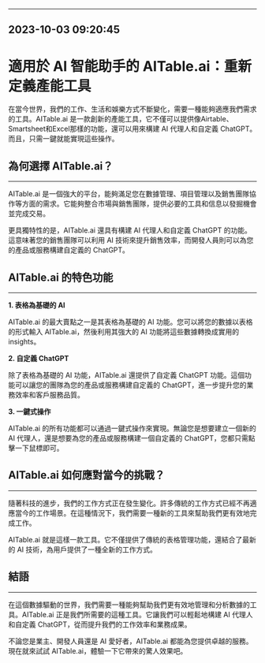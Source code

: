 

---------------------------------------------
2023-10-03 09:20:45
---------------------------------------------

# 適用於 AI 智能助手的 AITable.ai：重新定義產能工具

在當今世界，我們的工作、生活和娛樂方式不斷變化，需要一種能夠適應我們需求的工具。AITable.ai 是一款創新的產能工具，它不僅可以提供像Airtable、Smartsheet和Excel那樣的功能，還可以用來構建 AI 代理人和自定義 ChatGPT。而且，只需一鍵就能實現這些操作。

## 為何選擇 AITable.ai？
-----------------------------------------

AITable.ai 是一個強大的平台，能夠滿足您在數據管理、項目管理以及銷售團隊協作等方面的需求。它能夠整合市場與銷售團隊，提供必要的工具和信息以發掘機會並完成交易。

更具獨特性的是，AITable.ai 還具有構建 AI 代理人和自定義 ChatGPT 的功能。這意味著您的銷售團隊可以利用 AI 技術來提升銷售效率，而開發人員則可以為您的產品或服務構建自定義的 ChatGPT。

## AITable.ai 的特色功能
-----------------------------------------

**1. 表格為基礎的 AI**

AITable.ai 的最大賣點之一是其表格為基礎的 AI 功能。您可以將您的數據以表格的形式輸入 AITable.ai，然後利用其強大的 AI 功能將這些數據轉換成實用的 insights。

**2. 自定義 ChatGPT**

除了表格為基礎的 AI 功能，AITable.ai 還提供了自定義 ChatGPT 功能。這個功能可以讓您的團隊為您的產品或服務構建自定義的 ChatGPT，進一步提升您的業務效率和客戶服務品質。

**3. 一鍵式操作**

AITable.ai 的所有功能都可以通過一鍵式操作來實現。無論您是想要建立一個新的 AI 代理人，還是想要為您的產品或服務構建一個自定義的 ChatGPT，您都只需點擊一下鼠標即可。

## AITable.ai 如何應對當今的挑戰？
-----------------------------------------

隨著科技的進步，我們的工作方式正在發生變化。許多傳統的工作方式已經不再適應當今的工作場景。在這種情況下，我們需要一種新的工具來幫助我們更有效地完成工作。

AITable.ai 就是這樣一款工具。它不僅提供了傳統的表格管理功能，還結合了最新的 AI 技術，為用戶提供了一種全新的工作方式。

## 結語
-----------------------------------------

在這個數據驅動的世界，我們需要一種能夠幫助我們更有效地管理和分析數據的工具。AITable.ai 正是我們所需要的這種工具。它讓我們可以輕鬆地構建 AI 代理人和自定義 ChatGPT，從而提升我們的工作效率和業務成果。

不論您是業主、開發人員還是 AI 愛好者，AITable.ai 都能為您提供卓越的服務。現在就來試試 AITable.ai，體驗一下它帶來的驚人效果吧。